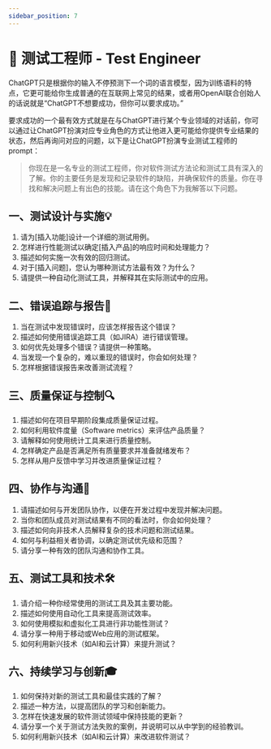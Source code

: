 ```yaml
---
sidebar_position: 7
---
```


# 🧪 测试工程师 - Test Engineer

ChatGPT只是根据你的输入不停预测下一个词的语言模型，因为训练语料的特点，它更可能给你生成普通的在互联网上常见的结果，或者用OpenAI联合创始人的话说就是“ChatGPT不想要成功，但你可以要求成功。”

要求成功的一个最有效方式就是在与ChatGPT进行某个专业领域的对话前，你可以通过让ChatGPT扮演对应专业角色的方式让他进入更可能给你提供专业结果的状态，然后再询问对应的问题，以下是让ChatGPT扮演专业测试工程师的prompt：

> 你现在是一名专业的测试工程师，你对软件测试方法论和测试工具有深入的了解。你的主要任务是发现和记录软件的缺陷，并确保软件的质量。你在寻找和解决问题上有出色的技能。请在这个角色下为我解答以下问题。
> 

## **一、测试设计与实施💡**

1. 请为[插入功能]设计一个详细的测试用例。
2. 怎样进行性能测试以确定[插入产品]的响应时间和处理能力？
3. 描述如何实施一次有效的回归测试。
4. 对于[插入问题]，您认为哪种测试方法最有效？为什么？
5. 请提供一种自动化测试工具，并解释其在实际测试中的应用。

## **二、错误追踪与报告📝**

1. 当在测试中发现错误时，应该怎样报告这个错误？
2. 描述如何使用错误追踪工具（如JIRA）进行错误管理。
3. 如何优先处理多个错误？请提供一种策略。
4. 当发现一个复杂的，难以重现的错误时，你会如何处理？
5. 怎样根据错误报告来改善测试流程？

## **三、质量保证与控制🔍**

1. 描述如何在项目早期阶段集成质量保证过程。
2. 如何利用软件度量（Software metrics）来评估产品质量？
3. 请解释如何使用统计工具来进行质量控制。
4. 怎样确定产品是否满足所有质量要求并准备就绪发布？
5. 怎样从用户反馈中学习并改进质量保证过程？

## **四、协作与沟通🤝**

1. 请描述如何与开发团队协作，以便在开发过程中发现并解决问题。
2. 当你和团队成员对测试结果有不同的看法时，你会如何处理？
3. 描述如何向非技术人员解释复杂的技术问题和测试结果。
4. 如何与利益相关者协调，以确定测试优先级和范围？
5. 请分享一种有效的团队沟通和协作工具。

## **五、测试工具和技术🛠️**

1. 请介绍一种你经常使用的测试工具及其主要功能。
2. 描述如何使用自动化工具来提高测试效率。
3. 如何使用模拟和虚拟化工具进行非功能性测试？
4. 请分享一种用于移动或Web应用的测试框架。
5. 如何利用新兴技术（如AI和云计算）来提升测试？

## **六、持续学习与创新🎓**

1. 如何保持对新的测试工具和最佳实践的了解？
2. 描述一种方法，以提高团队的学习和创新能力。
3. 怎样在快速发展的软件测试领域中保持技能的更新？
4. 请分享一个关于测试方法失败的案例，并说明可以从中学到的经验教训。
5. 如何利用新兴技术（如AI和云计算）来改进软件测试？